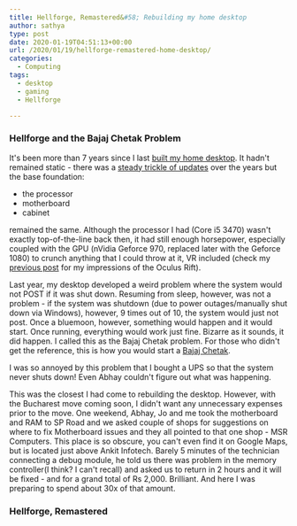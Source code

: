 ```yaml
---
title: Hellforge, Remastered&#58; Rebuilding my home desktop
author: sathya
type: post
date: 2020-01-19T04:51:13+00:00
url: /2020/01/19/hellforge-remastered-home-desktop/
categories:
  - Computing
tags:
  - desktop
  - gaming
  - Hellforge

---
```


### Hellforge and the Bajaj Chetak Problem

It's been more than 7 years since I last [built my home desktop](https:///sathyabh.at/2013/08/01/hellforge-my-desktop-after-a-long-time/). It hadn't remained static - there was a [steady trickle of updates](https://sathyabh.at) over the years but the base foundation:

<!--more-->

- the processor
- motherboard
- cabinet 

remained the same. Although the processor I had (Core i5 3470) wasn't exactly top-of-the-line back then, it had still enough horsepower, especially coupled with the GPU (nVidia Geforce 970, replaced later with the Geforce 1080) to crunch anything that I could throw at it, VR included (check my [previous post](https://sathyasays.com/2017/11/05/a-brief-look-at-the-oculus-rift/) for my impressions of the Oculus Rift).

Last year, my desktop developed a weird problem where the system would not POST if it was shut down. Resuming from sleep, however, was not a problem - if the system was shutdown (due to power outages/manually shut down via Windows), however, 9 times out of 10, the system would just not post.  Once a bluemoon, however, something would happen and it would start. Once running, everything would work just fine. Bizarre as it sounds, it did happen. I called this as the Bajaj Chetak problem. For those who didn't get the reference, this is how you would start a [Bajaj Chetak](https://en.wikipedia.org/wiki/Bajaj_Chetak).


I was so annoyed by this problem that I bought a UPS so that the system never shuts down! Even Abhay couldn't figure out what was happening. 

This was the closest I had come to rebuilding the desktop. However, with the Bucharest move coming soon, I didn't want any unnecessary expenses prior to the move. One weekend, Abhay, Jo and me took the motherboard and RAM to SP Road and we asked couple of shops for suggestions on where to fix Motherboard issues and they all pointed to that one shop - MSR Computers. This place is so obscure, you can't even find it on Google Maps, but is located just above Ankit Infotech. Barely 5 minutes of the technician connecting a debug module, he told us there was problem in the memory controller(I think? I can't recall) and asked us to return in 2 hours and it will be fixed - and for a grand total of Rs 2,000. Brilliant. And here I was preparing to spend about 30x of that amount.

### Hellforge, Remastered
